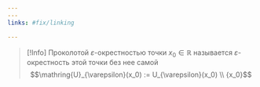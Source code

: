 ```yaml
---
---
links: #fix/linking 

---
```


> [!Info]
> Проколотой $\varepsilon$-окрестностью точки $x_0 \in \mathbb{R}$ называется $\varepsilon$-окрестность этой точки без нее самой
$$\mathring{U}_{\varepsilon}(x_0) := U_{\varepsilon}(x_0) \\ {x_0}$$

